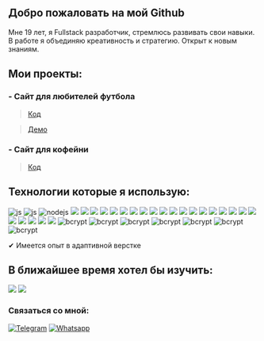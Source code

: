 ## Добро пожаловать на мой Github

<p>Мне 19 лет, я Fullstack разработчик, стремлюсь развивать свои навыки. В работе я объединяю креативность и стратегию. Открыт к новым знаниям.</p>

## Мои проекты:
### - Сайт для любителей футбола ###

> [Код](https://github.com/MamakaevRakhim/project-football)

> [Демо](https://football-events.herokuapp.com/)

### - Сайт для кофейни
> [Код](https://github.com/MamakaevRakhim/project-coffee)


## Технологии которые я использую:

<div>
<img src="https://img.shields.io/badge/-JavaScript-090909?style=for-the-badge&logo=javascript&logoColor=yellow" alt="js"/>
<img src="https://img.shields.io/badge/-Webpack-090909?style=for-the-badge&logo=webpack&logoColor=lightblue" alt="js"/>
<img src="https://img.shields.io/badge/-Node.js-090909?style=for-the-badge&logo=node.js&logoColor=gree" alt="nodejs"/>
<img src="https://img.shields.io/badge/-React-090909?style=for-the-badge&logo=react&logoColor=00FFFF"/>
<img src="https://img.shields.io/badge/-React hooks-090909?style=for-the-badge&logo=redux&logoColor=00FFFF"/>
<img src="https://img.shields.io/badge/-Redux-090909?style=for-the-badge&logo=redux&logoColor=8A2BE2"/>
<img src="https://img.shields.io/badge/-Redux thunk-090909?style=for-the-badge&logo=redux&logoColor=8A2BE2"/>
<img src="https://img.shields.io/badge/-Redux devtools-090909?style=for-the-badge&logo=redux&logoColor=8A2BE2"/>
<img src="https://img.shields.io/badge/-ReactRouter-090909?style=for-the-badge&logo=ReactRouter&logoColor=read"/>
<img src="https://img.shields.io/badge/-express-090909?style=for-the-badge&logo=express&logoColor=green"/>
<img src="https://img.shields.io/badge/-MongoDB-090909?style=for-the-badge&logo=mongodb&logoColor=gree"/>
<img src="https://img.shields.io/badge/-MaterialUI-090909?style=for-the-badge&logo=materialUI&logoColor=47C5FB"/>
<img src="https://img.shields.io/badge/-bootstrap-090909?style=for-the-badge&logo=bootstrap&logoColor=aqua"/>
<img src="https://img.shields.io/badge/-heroku-090909?style=for-the-badge&logo=heroku&logoColor=write"/>
<img src="https://img.shields.io/static/v1?style=for-the-badge&message=CSS3&color=000000&logo=CSS3&logoColor=1572B6&label="/>
<img src="https://img.shields.io/static/v1?style=for-the-badge&message=ESLint&color=000000&logo=ESLint&logoColor=4B32C3&label="/>
<img src="https://img.shields.io/static/v1?style=for-the-badge&message=GitHub&color=000000&logo=GitHub&logoColor=FFFFFF&label="/>
<img src="https://img.shields.io/static/v1?style=for-the-badge&message=HTML5&color=000000&logo=HTML5&logoColor=E34F26&label="/>
<img src="https://img.shields.io/static/v1?style=for-the-badge&message=Figma&color=000000&logo=figma&logoColor=pink&label="/>
<img src="https://img.shields.io/static/v1?style=for-the-badge&message=Nodemon&color=000000&logo=Nodemon&logoColor=76D04B&label="/>
<img src="https://img.shields.io/static/v1?style=for-the-badge&message=Postman&color=000000&logo=Postman&logoColor=FF6C37&label="/>
<img src="https://img.shields.io/static/v1?style=for-the-badge&message=Prettier&color=000000&logo=Prettier&logoColor=F7B93E&label="/>
<img src="https://img.shields.io/static/v1?style=for-the-badge&message=BABEL&color=000000&logo=babel&logoColor=F7B93E&label="/>
<img src="https://img.shields.io/static/v1?style=for-the-badge&message=mapbox gl&color=000000&logo=mapbox&logoColor=lightblue&label="/>
<img src="https://img.shields.io/static/v1?style=for-the-badge&message=react mapbox gl&color=000000&logo=mapbox&logoColor=lightblue&label="/>
<img src="https://img.shields.io/static/v1?style=for-the-badge&message=mongo db&color=000000&logo=mongodb&logoColor=green&label="/>
<img src="https://img.shields.io/static/v1?style=for-the-badge&message=jsonwebtoken&color=000000&logo=json&logoColor=darkorange&label="/>
<img alt="bcrypt" src="https://img.shields.io/badge/bcrypt-✔-green?style=for-the-badge&logo">
<img alt="bcrypt" src="https://img.shields.io/badge/express handlebars-✔-green?style=for-the-badge&logo">
<img alt="bcrypt" src="https://img.shields.io/badge/cors-✔-green?style=for-the-badge&logo">
<img alt="bcrypt" src="https://img.shields.io/badge/mongoose-✔-green?style=for-the-badge&logo=mongoose">
<img alt="bcrypt" src="https://img.shields.io/badge/dotenv-✔-green?style=for-the-badge&logo=dotenv">
<img alt="bcrypt" src="https://img.shields.io/badge/http_status-✔-green?style=for-the-badge&logo=http">
<img alt="bcrypt" src="https://img.shields.io/badge/style components-✔-green?style=for-the-badge&logo=style">
</div>

<p>✔ Имеется опыт в адаптивной верстке</p>

## В ближайшее время хотел бы изучить:

<div>
<img src="https://img.shields.io/static/v1?style=for-the-badge&message=Vue js&color=000000&logo=v&logoColor=purple&label="/>
<img src="https://img.shields.io/static/v1?style=for-the-badge&message=Typescript&color=000000&logo=typescript&logoColor=orange&label="/>
</div>

### Связаться со мной:

[![Telegram](https://img.shields.io/badge/Telegram-black?style=social&logo=telegram)](https://t.me/Chelovek955)
[![Whatsapp](https://img.shields.io/badge/Whatsapp-black?style=social&logo=whatsapp)](https://api.whatsapp.com/send?phone=79640746397&text=%D0%94%D0%BE%D0%B1%D1%80%D1%8B%D0%B9%20%D0%B4%D0%B5%D0%BD%D1%8C%2C%20%D1%8F%20%D0%BF%D0%BE%20%D0%BF%D0%BE%D0%B2%D0%BE%D0%B4%D1%83...)
